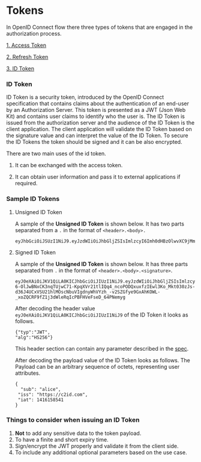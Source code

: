 # Tokens

In OpenID Connect flow there three types of tokens that are engaged in the authorization process.

[1. Access Token](../authorization/access-token.md)

[2. Refresh Token](../authorization/refresh-token.md)

[3. ID Token](#id-token)

### ID Token
ID Token is a security token, introduced by the OpenID Connect specification that contains claims about the authentication
of an end-user by an Authorization Server. This token is presented as a JWT (Json Web Kit) and contains user claims to 
identify who the user is. The ID Token is issued from the authorization server and the audience
of the ID Token is the client application. The client application will validate the ID Token based on the signature value
and can interpret the value of the ID Token. To secure the ID Tokens the token should be signed and it can be also encrypted.

There are two main uses of the id token.

1. It can be exchanged with the access token.

2. It can obtain user information and pass it to external applications if required.



### Sample ID Tokens

1. Unsigned ID Token

    A sample of the **Unsigned ID Token** is shown below. It has two parts separated from a `.` in the format of 
`<header>.<body>.`

    ```
    eyJhbGciOiJSUzI1NiJ9.eyJzdWIiOiJhbGljZSIsImlzcyI6Imh0dHBzOlwvXC9jMmlkLmNvbSIsImlhdCI6MTQxNjE1ODU0MX0
    ```


2. Signed ID Token

    A sample of the **Unsigned ID Token** is shown below. It has three parts separated from `.` in the format of `<header>.<body>.<signature>`.

    ```
    eyJ0eXAiOiJKV1QiLA0KICJhbGciOiJIUzI1NiJ9.eyJzdWIiOiJhbGljZSIsImlzcyI6Imh0dHBzOlwvXC9jMmlkLmNvbSIsImlhdCI6MTQxNjE1ODU0MX0.iTf0eDBF-6-OlJwBNxCK3nqTUjwC71-KpqXVr21tlIQq4_ncoPODQxuxfzIEwl3Ko_Mkt030zJs-d36J4UCxVSU21hlMOscNbuVIgdnyWhVYzh_-v2SZGfye9GxAhKOWL-_xoZQCRF9fZ1j3dWleRqIcPBFHVeFseD_64PNemyg
    ```

    After decoding the header value `eyJ0eXAiOiJKV1QiLA0KICJhbGciOiJIUzI1NiJ9`  of the ID Token it looks as follows.

    ```
    {"typ":"JWT",
    "alg":"HS256"}
    ```
    This header section can contain any parameter described in the [spec](https://tools.ietf.org/html/rfc7515#section-4.1).

    After decoding the payload value of the ID Token looks as follows.  The Payload can be an arbitrary sequence of octets, representing user attributes.

    ```
    {
      "sub": "alice",
     "iss": "https://c2id.com",
     "iat": 1416158541
    }
    ```

### Things to consider when issuing an ID Token
1. **Not** to add any sensitive data to the token payload.
2. To have a finite and short expiry time.
3. Sign/encrypt the JWT properly and validate it from the client side.
4. To include any additional optional parameters based on the use case.
